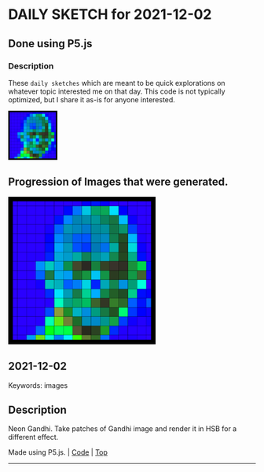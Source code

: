 # DAILY SKETCH for 2021-12-02

## Done using P5.js

### Description

These `daily sketches` which are meant to be quick explorations     on whatever topic interested me on that day. This code is not typically optimized, but I share it as-is     for anyone interested.

<img src = 'images/keep_2021-12-06-11-15-41.png' width = '100'> 

## Progression of Images that were generated.

<img src = 'images/keep_2021-12-06-11-15-41.png' width = '300'> 




## 2021-12-02
Keywords: images
 

## Description 

 Neon Gandhi. Take patches of Gandhi image and render it in HSB for a different effect.
 

Made using P5.js. | [Code](2021/2021-12-02/) | [Top](#daily-sketches) 

-----

